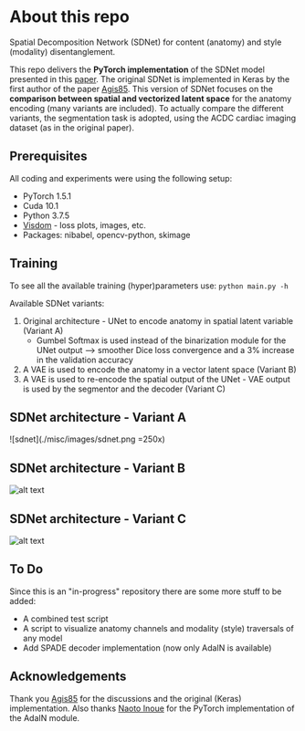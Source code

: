 # About this repo
Spatial Decomposition Network (SDNet) for content (anatomy) and style (modality) disentanglement.

This repo delivers the **PyTorch implementation** of the SDNet model presented in this [paper](https://www.sciencedirect.com/science/article/abs/pii/S1361841519300684). The original SDNet is implemented in Keras by the first author of the paper [Agis85](https://github.com/agis85/anatomy_modality_decomposition). This version of SDNet focuses on the **comparison between spatial and vectorized latent space** for the anatomy encoding (many variants are included). To actually compare the different variants, the segmentation task is adopted, using the ACDC cardiac imaging dataset (as in the original paper).

## Prerequisites
All coding and experiments were using the following setup:
* PyTorch 1.5.1
* Cuda 10.1
* Python 3.7.5
* [Visdom](https://github.com/facebookresearch/visdom) - loss plots, images, etc.
* Packages: nibabel, opencv-python, skimage

## Training
To see all the available training (hyper)parameters use:
`python main.py -h`

Available SDNet variants:
1. Original architecture - UNet to encode anatomy in spatial latent variable (Variant A)
   * Gumbel Softmax is used instead of the binarization module for the UNet output --> smoother Dice loss convergence and a 3% increase in the validation accuracy
2. A VAE is used to encode the anatomy in a vector latent space (Variant B)
3. A VAE is used to re-encode the spatial output of the UNet - VAE output is used by the segmentor and the decoder (Variant C)

## SDNet architecture - Variant A
![sdnet](./misc/images/sdnet.png =250x)

## SDNet architecture - Variant B
![alt text](https://github.com/spthermo/SDNet/blob/master/misc/images/sdnet2.png "SDNet-VAE-anatomy")

## SDNet architecture - Variant C
![alt text](https://github.com/spthermo/SDNet/blob/master/misc/images/sdnet3.png "SDNet-UNet+VAE-anatomy")


## To Do
Since this is an "in-progress" repository there are some more stuff to be added:
* A combined test script
* A script to visualize anatomy channels and modality (style) traversals of any model
* Add SPADE decoder implementation (now only AdaIN is available)

## Acknowledgements
Thank you [Agis85](https://github.com/agis85/anatomy_modality_decomposition) for the discussions and the original (Keras) implementation. Also thanks [Naoto Inoue](https://github.com/naoto0804) for the PyTorch implementation of the AdaIN module. 
